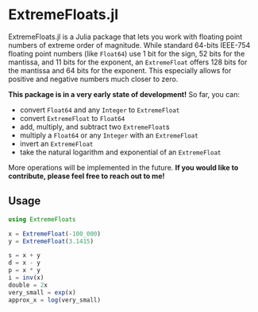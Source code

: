 # ExtremeFloats.jl

ExtremeFloats.jl is a Julia package that lets you work with floating point numbers of extreme order of magnitude.
While standard 64-bits IEEE-754 floating point numbers (like `Float64`) use 1 bit for the sign, 52 bits for the mantissa, and 11 bits for the exponent, an `ExtremeFloat` offers 128 bits for the mantissa and 64 bits for the exponent.
This especially allows for positive and negative numbers much closer to zero.

**This package is in a very early state of development!**
So far, you can:

* convert `Float64` and any `Integer` to `ExtremeFloat`
* convert `ExtremeFloat` to `Float64`
* add, multiply, and subtract two `ExtremeFloat`s
* multiply a `Float64` or any `Integer` with an `ExtremeFloat`
* invert an `ExtremeFloat`
* take the natural logarithm and exponential of an `ExtremeFloat`

More operations will be implemented in the future.
**If you would like to contribute, please feel free to reach out to me!**

## Usage

```julia
using ExtremeFloats

x = ExtremeFloat(-100_000)
y = ExtremeFloat(3.1415)

s = x + y
d = x - y
p = x * y
i = inv(x)
double = 2x
very_small = exp(x)
approx_x = log(very_small)
```
